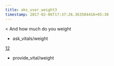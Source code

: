 ```yaml
---
title: aks_user_weight3
timestamp: 2017-02-06T17:37:26.363584416+05:30
---
```


< And how much do you weight
* ask_vitals/weight

[12](weight)
* provide_vital/weight
